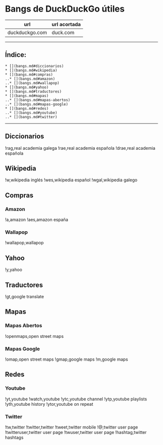 # Bangs de DuckDuckGo útiles
| url 				| url acortada	|
| ----- 			| -----			|
| duckduckgo.com 	| duck.com		|

------

## Índice:
	* [](bangs.md#diccionarios)
	* [](bangs.md#wikipedia)
	* [](bangs.md#compras)
	..* [](bangs.md#amazon)
	..* [](bangs.md#wallapop)
	* [](bangs.md#yahoo)
	* [](bangs.md#traductores)
	* [](bangs.md#mapas)
	..* [](bangs.md#mapas-abertos)
	..* [](bangs.md#mapas-google)
	* [](bangs.md#redes)
	..* [](bangs.md#youtube)
	..* [](bangs.md#twitter)

------

## Diccionarios
!rag,real academia galega
!rae,real academia española
!drae,real academia española

## Wikipedia
!w,wikipedia inglés
!wes,wikipedia español
!wgal,wikipedia galego

## Compras
### Amazon
!a,amazon
!aes,amazon españa
### Wallapop
!wallapop,wallapop

## Yahoo
!y,yahoo

## Traductores
!gt,google translate

## Mapas
### Mapas Abertos
!openmaps,open street maps
### Mapas Google
!omap,open street maps
!gmap,google maps
!m,google maps

## Redes
### Youtube
!yt,youtube
!watch,youtube
!ytc,youtube channel
!ytp,youtube playlists
!yth,youtube history
!ytor,youtube on repeat

### Twitter
!tw,twitter
!twitter,twitter
!tweet,twitter mobile
!@;twitter user page
!twitteruser,twitter user page
!twuser,twitter user page
!hashtag,twitter hashtags